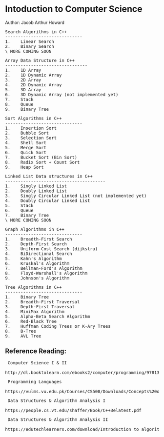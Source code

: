 # Intoduction to Computer Science
Author: Jacob Arthur Howard


<pre>Search Algorithms in C++
------------------------------
1.    Linear Search
2.    Binary Search
\ MORE COMING SOON
</pre>


<pre>Array Data Structure in C++
--------------------------------
1.    1D Array
2.    1D Dynamic Array
3.    2D Array
4.    2D Dynamic Array
5.    3D Array
6.    3D Dynamic Array (not implemented yet)
7.    Stack
8.    Queue
9.    Binary Tree
</pre>


<pre>Sort Algorithms in C++
------------------------------
1.    Insertion Sort
2.    Bubble Sort
3.    Selection Sort
4.    Shell Sort
5.    Merge Sort
6.    Quick Sort
7.    Bucket Sort (Bin Sort)
8.    Radix Sort + Count Sort
9.    Heap Sort
</pre>


<pre>Linked List Data structures in C++
---------------------------------------
1.    Singly Linked List
2.    Doubly Linked List
3.    Singly Circular Linked List (not implemented yet)
4.    Doubly Circular Linked List
5.    Stack
6.    Queue
7.    Binary Tree
\ MORE COMING SOON
</pre>


<pre>Graph Algorithms in C++
------------------------------
1.    Breadth-First Search
2.    Depth-First Search
3.    Uniform-Cost Search (dijkstra)
4.    BiDirectional Search
5.    Kahn's Algorithm
6.    Kruskal's Algorithm
7.    Bellman-Ford's Algorithm
8.    Floyd-Warshall's Algorithm
9.    Johnson's Algorithm
</pre>


<pre>Tree Algorithms in C++
------------------------------
1.    Binary Tree
2.    Breadth-First Traversal
3.    Depth-First Traversal
4.    MiniMax Algorithm
5.    Alpha-Beta Search Algorithm
6.    Red-Black Tree
7.    Huffman Coding Trees or K-Ary Trees
8.    B-Tree
9.    AVL Tree
</pre>


Reference Reading:
------------------
<pre> Computer Science I & II

http://dl.booktolearn.com/ebooks2/computer/programming/9781337117562_C_Programming_a222.pdf
</pre>


<pre> Programming Languages

https://vulms.vu.edu.pk/Courses/CS508/Downloads/Concepts%20of%20Programming%20Languages%2011th%20Ed.pdf
</pre>


<pre> Data Structures & Algorithm Analysis I

https://people.cs.vt.edu/shaffer/Book/C++3elatest.pdf
</pre>


<pre> Data Structures & Algorithm Analysis II

https://edutechlearners.com/download/Introduction_to_algorithms-3rd%20Edition.pdf
</pre>
